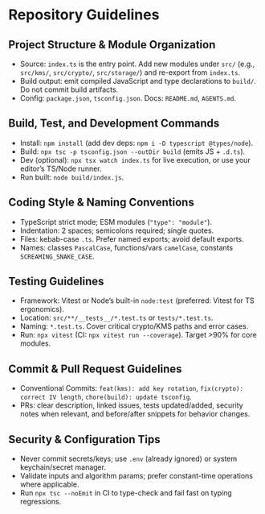 # Repository Guidelines

## Project Structure & Module Organization
- Source: `index.ts` is the entry point. Add new modules under `src/` (e.g., `src/kms/`, `src/crypto/`, `src/storage/`) and re-export from `index.ts`.
- Build output: emit compiled JavaScript and type declarations to `build/`. Do not commit build artifacts.
- Config: `package.json`, `tsconfig.json`. Docs: `README.md`, `AGENTS.md`.

## Build, Test, and Development Commands
- Install: `npm install` (add dev deps: `npm i -D typescript @types/node`).
- Build: `npx tsc -p tsconfig.json --outDir build` (emits JS + `.d.ts`).
- Dev (optional): `npx tsx watch index.ts` for live execution, or use your editor’s TS/Node runner.
- Run built: `node build/index.js`.

## Coding Style & Naming Conventions
- TypeScript strict mode; ESM modules (`"type": "module"`).
- Indentation: 2 spaces; semicolons required; single quotes.
- Files: kebab-case `.ts`. Prefer named exports; avoid default exports.
- Names: classes `PascalCase`, functions/vars `camelCase`, constants `SCREAMING_SNAKE_CASE`.

## Testing Guidelines
- Framework: Vitest or Node’s built-in `node:test` (preferred: Vitest for TS ergonomics).
- Location: `src/**/__tests__/*.test.ts` or `tests/*.test.ts`.
- Naming: `*.test.ts`. Cover critical crypto/KMS paths and error cases.
- Run: `npx vitest` (CI: `npx vitest run --coverage`). Target >90% for core modules.

## Commit & Pull Request Guidelines
- Conventional Commits: `feat(kms): add key rotation`, `fix(crypto): correct IV length`, `chore(build): update tsconfig`.
- PRs: clear description, linked issues, tests updated/added, security notes when relevant, and before/after snippets for behavior changes.

## Security & Configuration Tips
- Never commit secrets/keys; use `.env` (already ignored) or system keychain/secret manager.
- Validate inputs and algorithm params; prefer constant-time operations where applicable.
- Run `npx tsc --noEmit` in CI to type-check and fail fast on typing regressions.

